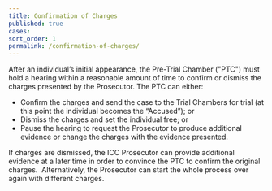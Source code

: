 ```yaml
---
title: Confirmation of Charges
published: true
cases:
sort_order: 1
permalink: /confirmation-of-charges/
---
```



After an individual’s initial appearance, the Pre-Trial Chamber ("PTC") must hold a hearing within a reasonable amount of time to confirm or dismiss the charges presented by the Prosecutor. The PTC can either:

* Confirm the charges and send the case to the Trial Chambers for trial (at this point the individual becomes the “Accused”); or
* Dismiss the charges and set the individual free; or
* Pause the hearing to request the Prosecutor to produce additional evidence or change the charges with the evidence presented.

If charges are dismissed, the ICC Prosecutor can provide additional evidence at a later time in order to convince the PTC to confirm the original charges. &nbsp;Alternatively, the Prosecutor can start the whole process over again with different charges.